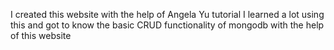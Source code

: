 I created this website with the help of Angela Yu tutorial 
I learned a lot using this and got to know the basic CRUD functionality of mongodb with the help of this website
